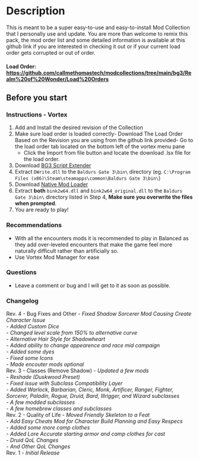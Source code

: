 # Description

This is meant to be a super easy-to-use and easy-to-install Mod Collection that I personally use and update. You are more than welcome to remix this pack, the mod order list and some detailed information is available at this github link if you are interested in checking it out or if your current load order gets corrupted or out of order.

#### Load Order: <https://github.com/callmethomastech/modcollections/tree/main/bg3/Realm%20of%20Wonder/Load%20Orders>

####

## Before you start

### Instructions - Vortex

1. Add and Install the desired revision of the Collection
2. Make sure load order is loaded correctly- Download The Load Order Based on the Revision you are using from the github link provided- Go to the load order tab located on the bottom left of the vortex menu pane
   - Click the Import from file button and locate the download .lsx file for the load order.
3. Download [BG3 Script Extender](https://github.com/Norbyte/bg3se/releases)
4. Extract `DWrite.dll` to the `Baldurs Gate 3\bin\` directory (eg. `C:\Program Files (x86)\Steam\steamapps\common\Baldurs Gate 3\bin\`)
5. Download [Native Mod Loader](https://www.nexusmods.com/baldursgate3/mods/944?tab=files)
6. Extract **both** `bink2w64.dll` and `bink2w64_original.dll` to the `Baldurs Gate 3\bin\` directory listed in Step 4, **Make sure you overwrite the files when prompted**.
7. You are ready to play!

### Recommendations

- With all the encounters mods it is recommended to play in Balanced as they add over-leveled encounters that make the game feel more naturally difficult rather than artificially so.
- Use Vortex Mod Manager for ease

### Questions

- Leave a comment or bug and I will get to it as soon as possible.

### Changelog

Rev. 4 - Bug Fixes and Other
\- *Fixed Shadow Sorcerer Mod Causing Create Character Issue*\
\- *Added Custom Dice*\
\- *Changed level scale from 150% to alternative curve*\
\- *Alternative Hair Style for Shadowheart*\
\- *Added ability to change appearence and race mid campaign*\
\- *Added some dyes*\
\- *Fixed some Icons*\
\- *Made encouter mods optional*\
Rev. 3 - Classes (Remove Shadow)
\- *Updated a few mods*\
\- *Reshade (Duskwood Preset)*\
\- *Fixed issue with Subclass Compatibility Layer*\
\- *Added Warlock, Barbarian, Cleric, Monk, Artificer, Ranger, Fighter, Sorcerer, Paladin, Rogue, Druid, Bard, Illrigger, and Wizard subclasses*\
\- *A few modded subclasses*\
\- *A few homebrew classes and subclasses*\
Rev. 2 - Quality of Life
\-  *Moved Friendly Skeleton to a Feat*\
\-  *Add Easy Cheats Mod for Character Build Planning and Easy Respecs*\
\-  *Added some more camp clothes*\
\-  *Added Lore Accurate starting armor and camp clothes for cast*\
\-  *Druid QoL Changes*\
\-  *And Other QoL Changes*\
Rev. 1 - *Initial Release*